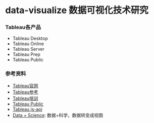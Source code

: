 # data-visualize 数据可视化技术研究

### Tableau各产品
* Tableau Desktop  
* Tableau Online 
* Tableau Server 
* Tableau Prep  
* Tableau Public


### 参考资料 
* [Tableau官网](https://www.tableau.com/zh-cn)
* [Tableau参考](http://www.dataplusscience.com/TableauReferenceGuide/index.html)  
* [Tableau培训](https://www.tableau.com/zh-cn/learn/training/20203)  
* [Tableau Public](https://public.tableau.com/s/) 
* [Tableau js-api](https://github.com/dirkliu)  
* [Data + Science](https://www.dataplusscience.com/services.html): 数据+科学，数据转变成视图
